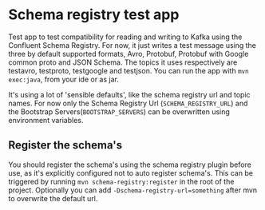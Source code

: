 # Schema registry test app

Test app to test compatibility for reading and writing to Kafka using the Confluent Schema Registry.
For now, it just writes a test message using the three by default supported formats, Avro, Protobuf, Protobuf with
Google common proto and JSON Schema.
The topics it uses respectively are testavro, testproto, testgoogle and testjson. You can run the app
with `mvn exec:java`, from
your ide or as jar.

It's using a lot of 'sensible defaults', like the schema registry url and topic names.
For now only the Schema Registry Url (`SCHEMA_REGISTRY_URL`) and the Bootstrap Servers(`BOOTSTRAP_SERVERS`) can be
overwritten using environment variables.

## Register the schema's

You should register the schema's using the schema registry plugin before use, as it's explicitly configured not to auto register schema's.
This can be triggered by running `mvn schema-registry:register` in the root of the project.
Optionally you can add `-Dschema-registry-url=something` after mvn to overwrite the default url.